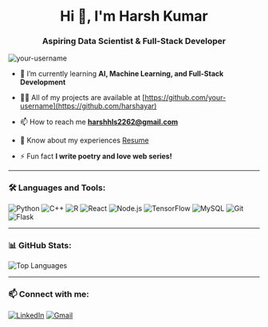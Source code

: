 <h1 align="center">Hi 👋, I'm Harsh Kumar</h1>
<h3 align="center">Aspiring Data Scientist & Full-Stack Developer</h3>

<p align="left"> <img src="https://komarev.com/ghpvc/?username=your-username&label=Profile%20views&color=0e75b6&style=flat" alt="your-username" /> </p>

- 🌱 I’m currently learning **AI, Machine Learning, and Full-Stack Development**

- 👨‍💻 All of my projects are available at [https://github.com/your-username](https://github.com/harshayar)

- 📫 How to reach me **harshhls2262@gmail.com**

- 📄 Know about my experiences [Resume](https://link-to-your-resume)

- ⚡ Fun fact **I write poetry and love web series!**

---

### 🛠️ Languages and Tools:

<p align="left">
 <img src="https://img.shields.io/badge/Python-3670A0?style=for-the-badge&logo=python&logoColor=ffdd54" alt="Python"/>
 <img src="https://img.shields.io/badge/C%2B%2B-00599C?style=for-the-badge&logo=c%2B%2B&logoColor=white" alt="C++"/>
 <img src="https://img.shields.io/badge/R-276DC3?style=for-the-badge&logo=r&logoColor=white" alt="R"/>
 <img src="https://img.shields.io/badge/React-20232A?style=for-the-badge&logo=react&logoColor=61DAFB" alt="React"/>
 <img src="https://img.shields.io/badge/Node.js-43853D?style=for-the-badge&logo=node-dot-js&logoColor=white" alt="Node.js"/>
 <img src="https://img.shields.io/badge/TensorFlow-FF6F00?style=for-the-badge&logo=tensorflow&logoColor=white" alt="TensorFlow"/>
 <img src="https://img.shields.io/badge/MySQL-00000F?style=for-the-badge&logo=mysql&logoColor=white" alt="MySQL"/>
 <img src="https://img.shields.io/badge/Git-F05032?style=for-the-badge&logo=git&logoColor=white" alt="Git"/>
 <img src="https://img.shields.io/badge/Flask-000000?style=for-the-badge&logo=flask&logoColor=white" alt="Flask"/>
</p>

---

### 📊 GitHub Stats:

<p align="left">
  <img src="https://github-readme-stats.vercel.app/api/top-langs?username=your-username&show_icons=true&locale=en&layout=compact" alt="Top Languages" />
</p>

---

### 📫 Connect with me:

<p align="left">
<a href="https://www.linkedin.com/in/harsh-kumar-34b572304" target="blank"><img align="center" src="https://img.shields.io/badge/LinkedIn-0077B5?style=for-the-badge&logo=linkedin&logoColor=white" alt="LinkedIn"/></a>
<a href="mailto:harshhls2262@gmail.com"><img align="center" src="https://img.shields.io/badge/Gmail-D14836?style=for-the-badge&logo=gmail&logoColor=white" alt="Gmail"/></a>
</p>
